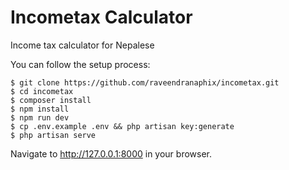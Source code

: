 # Incometax Calculator
Income tax calculator for Nepalese

You can follow the setup process:
```console
$ git clone https://github.com/raveendranaphix/incometax.git
$ cd incometax
$ composer install
$ npm install
$ npm run dev
$ cp .env.example .env && php artisan key:generate
$ php artisan serve
```
Navigate to http://127.0.0.1:8000 in your browser.

